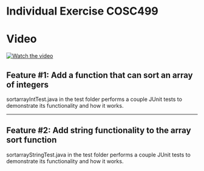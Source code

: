 # Individual Exercise COSC499
# Video
[![Watch the video](https://i.imgur.com/PPjpldm.png)](https://www.youtube.com/watch?v=i5UXfiXlpQ8)

## **Feature #1:** Add a function that can sort an array of integers
sortarrayIntTest.java in the test folder performs a couple JUnit tests to demonstrate its functionality and how it works.

---
## **Feature #2:** Add string functionality to the array sort function 
sortarrayStringTest.java in the test folder performs a couple JUnit tests to demonstrate its functionality and how it works.